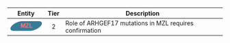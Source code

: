 |Entity|Tier|Description              |
|:----:|:----:|------------------------------|
|![MZL](images/icons/MZL_tier2.png) | 2 | Role of ARHGEF17 mutations in MZL requires confirmation|
